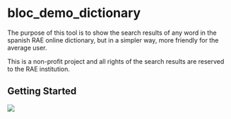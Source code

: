 # bloc_demo_dictionary

The purpose of this tool is to show the search results of any word in the spanish RAE online dictionary, but in a simpler way, more friendly for the average user.

This is a non-profit project and all rights of the search results are reserved to the RAE institution.

## Getting Started

![](https://github.com/realvarx/bloc_demo_dictionary/blob/main/demo%20images%20and%20videos/demo%20video.gif)
